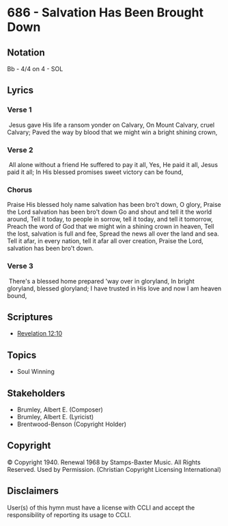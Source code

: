 # 686 - Salvation Has Been Brought Down

## Notation

Bb - 4/4 on 4 - SOL

## Lyrics

### Verse 1

 Jesus gave His life a ransom yonder on Calvary, On Mount Calvary, cruel Calvary; Paved the way by blood that we might win a bright shining crown,

### Verse 2

 All alone without a friend He suffered to pay it all, Yes, He paid it all, Jesus paid it all; In His blessed promises sweet victory can be found,

### Chorus

Praise His blessed holy name salvation has been bro't down, O glory, Praise the Lord salvation has been bro't down Go and shout and tell it the world around, Tell it today, to people in sorrow, tell it today, and tell it tomorrow, Preach the word of God that we might win a shining crown in heaven, Tell the lost, salvation is full and fee, Spread the news all over the land and sea. Tell it afar, in every nation, tell it afar all over creation, Praise the Lord, salvation has been bro't down. 

### Verse 3

 There's a blessed home prepared 'way over in gloryland, In bright gloryland, blessed gloryland; I have trusted in His love and now I am heaven bound,


## Scriptures

- [Revelation 12:10](https://www.biblegateway.com/passage/?search=Revelation%2012%3A10)

## Topics

- Soul Winning

## Stakeholders

- Brumley, Albert E. (Composer)
- Brumley, Albert E. (Lyricist)
- Brentwood-Benson (Copyright Holder)

## Copyright

© Copyright 1940. Renewal 1968 by Stamps-Baxter Music. All Rights Reserved. Used by Permission.
(Christian Copyright Licensing International)

## Disclaimers

User(s) of this hymn must have a license with CCLI and accept the responsibility of reporting its usage to CCLI.

